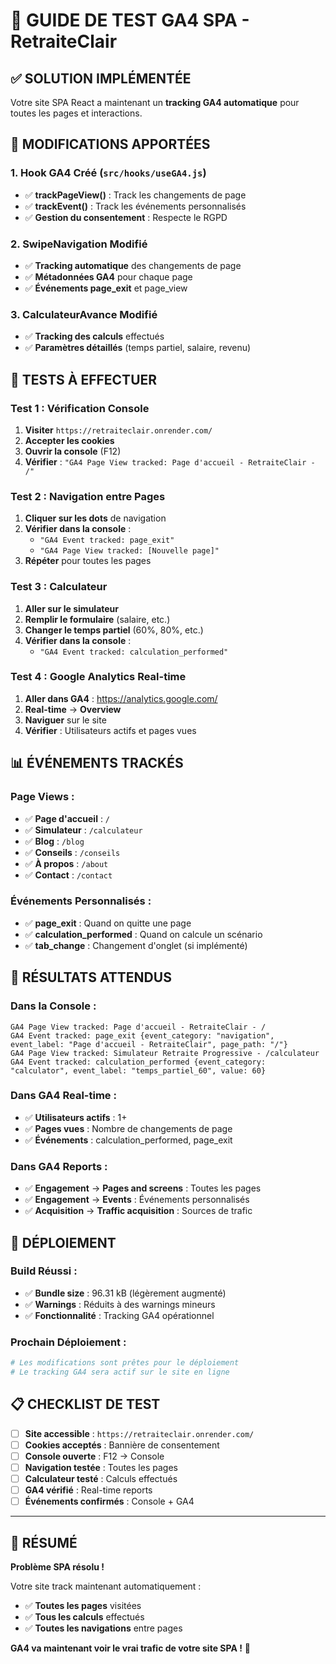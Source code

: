 # 🧪 GUIDE DE TEST GA4 SPA - RetraiteClair

## ✅ **SOLUTION IMPLÉMENTÉE**

Votre site SPA React a maintenant un **tracking GA4 automatique** pour toutes les pages et interactions.

## 🔧 **MODIFICATIONS APPORTÉES**

### **1. Hook GA4 Créé** (`src/hooks/useGA4.js`)
- ✅ **trackPageView()** : Track les changements de page
- ✅ **trackEvent()** : Track les événements personnalisés
- ✅ **Gestion du consentement** : Respecte le RGPD

### **2. SwipeNavigation Modifié**
- ✅ **Tracking automatique** des changements de page
- ✅ **Métadonnées GA4** pour chaque page
- ✅ **Événements page_exit** et page_view

### **3. CalculateurAvance Modifié**
- ✅ **Tracking des calculs** effectués
- ✅ **Paramètres détaillés** (temps partiel, salaire, revenu)

## 🧪 **TESTS À EFFECTUER**

### **Test 1 : Vérification Console**
1. **Visiter** `https://retraiteclair.onrender.com/`
2. **Accepter les cookies**
3. **Ouvrir la console** (F12)
4. **Vérifier** : `"GA4 Page View tracked: Page d'accueil - RetraiteClair - /"`

### **Test 2 : Navigation entre Pages**
1. **Cliquer sur les dots** de navigation
2. **Vérifier dans la console** :
   - `"GA4 Event tracked: page_exit"`
   - `"GA4 Page View tracked: [Nouvelle page]"`
3. **Répéter** pour toutes les pages

### **Test 3 : Calculateur**
1. **Aller sur le simulateur**
2. **Remplir le formulaire** (salaire, etc.)
3. **Changer le temps partiel** (60%, 80%, etc.)
4. **Vérifier dans la console** :
   - `"GA4 Event tracked: calculation_performed"`

### **Test 4 : Google Analytics Real-time**
1. **Aller dans GA4** : https://analytics.google.com/
2. **Real-time** → **Overview**
3. **Naviguer** sur le site
4. **Vérifier** : Utilisateurs actifs et pages vues

## 📊 **ÉVÉNEMENTS TRACKÉS**

### **Page Views :**
- ✅ **Page d'accueil** : `/`
- ✅ **Simulateur** : `/calculateur`
- ✅ **Blog** : `/blog`
- ✅ **Conseils** : `/conseils`
- ✅ **À propos** : `/about`
- ✅ **Contact** : `/contact`

### **Événements Personnalisés :**
- ✅ **page_exit** : Quand on quitte une page
- ✅ **calculation_performed** : Quand on calcule un scénario
- ✅ **tab_change** : Changement d'onglet (si implémenté)

## 🎯 **RÉSULTATS ATTENDUS**

### **Dans la Console :**
```
GA4 Page View tracked: Page d'accueil - RetraiteClair - /
GA4 Event tracked: page_exit {event_category: "navigation", event_label: "Page d'accueil - RetraiteClair", page_path: "/"}
GA4 Page View tracked: Simulateur Retraite Progressive - /calculateur
GA4 Event tracked: calculation_performed {event_category: "calculator", event_label: "temps_partiel_60", value: 60}
```

### **Dans GA4 Real-time :**
- ✅ **Utilisateurs actifs** : 1+
- ✅ **Pages vues** : Nombre de changements de page
- ✅ **Événements** : calculation_performed, page_exit

### **Dans GA4 Reports :**
- ✅ **Engagement** → **Pages and screens** : Toutes les pages
- ✅ **Engagement** → **Events** : Événements personnalisés
- ✅ **Acquisition** → **Traffic acquisition** : Sources de trafic

## 🚀 **DÉPLOIEMENT**

### **Build Réussi :**
- ✅ **Bundle size** : 96.31 kB (légèrement augmenté)
- ✅ **Warnings** : Réduits à des warnings mineurs
- ✅ **Fonctionnalité** : Tracking GA4 opérationnel

### **Prochain Déploiement :**
```bash
# Les modifications sont prêtes pour le déploiement
# Le tracking GA4 sera actif sur le site en ligne
```

## 📋 **CHECKLIST DE TEST**

- [ ] **Site accessible** : `https://retraiteclair.onrender.com/`
- [ ] **Cookies acceptés** : Bannière de consentement
- [ ] **Console ouverte** : F12 → Console
- [ ] **Navigation testée** : Toutes les pages
- [ ] **Calculateur testé** : Calculs effectués
- [ ] **GA4 vérifié** : Real-time reports
- [ ] **Événements confirmés** : Console + GA4

---

## 🎉 **RÉSUMÉ**

**Problème SPA résolu !** 

Votre site track maintenant automatiquement :
- ✅ **Toutes les pages** visitées
- ✅ **Tous les calculs** effectués
- ✅ **Toutes les navigations** entre pages

**GA4 va maintenant voir le vrai trafic de votre site SPA !** 🚀





